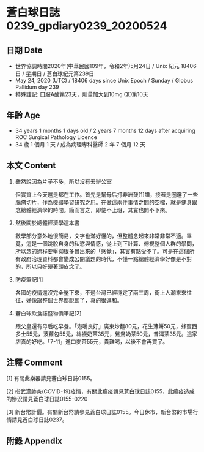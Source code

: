 [_metadata_:encoding]: - "utf-8"
[_metadata_:language]: - "zh-Hant-TW"
[_metadata_:fileformat]: - "markdown"
[_metadata_:MIME_type]: - "text/plain"
[_metadata_:markdown_version]: - "commonmark version 0.29"
[_metadata_:markdown_spec]: - "https://spec.commonmark.org/0.29/"

# 蒼白球日誌0239_gpdiary0239_20200524 #

## 日期 Date ##

* 世界協調時間2020年(中華民國109年，令和2年)5月24日 / Unix 紀元 18406 日 / 星期日 / 蒼白球紀元第239日
* May 24, 2020 (UTC) / 18406 days since Unix Epoch / Sunday / Globus Pallidum day 239
* 特殊註記: 口服A酸第23天，劑量加大到10mg QD第10天

## 年齡 Age ##

* 34 years 1 months 1 days old / 2 years 7 months 12 days after acquiring ROC Surgical Pathology Licence
* 34 歲 1 個月 1 天 / 成為病理專科醫師 2 年 7 個月 12 天

## 本文 Content ##

1. 雖然說因為片子不多，所以沒有去辦公室

    但實質上今天還是都在工作。首先是幫母后打非洲鼓[1]譜，接著是圈選了一些腦瘤切片，作為機器學習研究之用。在做這兩件事情之間的空檔，就是健身跟念總體經濟學的時間。簡而言之，即使不上班，其實也閒不下來。

2. 然後關於總體經濟學這本書

    數學部分意外地很簡易，文字也滿好懂的，但整體念起來非常非常不適。畢竟，這是一個跳脫自身的私慾與情感，從上到下計算、俯視整個人群的學問，所以念的過程要壓抑很多冒出來的「感覺」，其實有點受不了。可是在這個所有政府治理資料都會變成公開議題的時代，不懂一點總體經濟學好像是不對的，所以只好硬著頭皮念了。

3. 防疫筆記[1]

    各國的疫情還沒完全壓下來，不過台灣已經穩定了兩三周，街上人潮來來往往，好像跟整個世界都脫節了，真的很違和。

4. 蒼白球飲食誌暨物價筆記[2]

    跟父皇還有母后吃早餐。「港嚼良好」廣東炒麵80元，花生薄餅50元，蜂蜜西多士55元，菠蘿包55元，絲襪奶茶35元，鴛鴦奶茶50元，普洱茶35元。這家店真的好吃。「7-11」進口麥茶55元，貴難喝，以後不會再買了。

## 注釋 Comment ##

[1] 有關此樂器請見蒼白球日誌0155。

[2] 指武漢肺炎(COVID-19)疫情，有關此瘟疫請見蒼白球日誌0155，此瘟疫造成的慘況請見蒼白球日誌0155-0220

[3] 新台幣計價。有關新台幣請參見蒼白球日誌0155。今日休市，新台幣的市場行情請見蒼白球日誌0237。

## 附錄 Appendix ##

